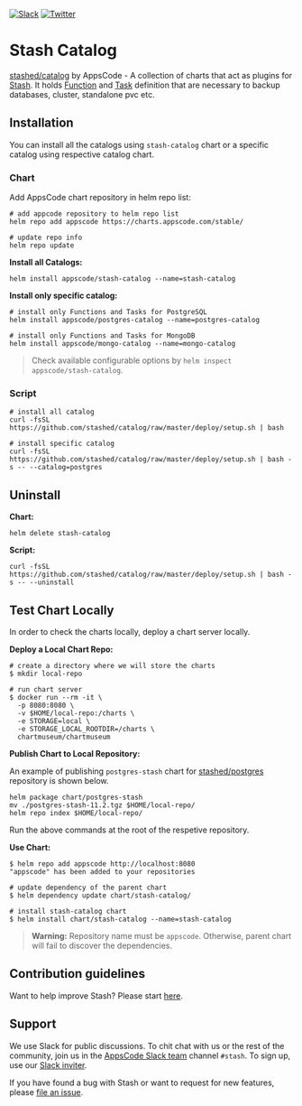 [![Slack](https://slack.appscode.com/badge.svg)](https://slack.appscode.com)
[![Twitter](https://img.shields.io/twitter/follow/appscodehq.svg?style=social&logo=twitter&label=Follow)](https://twitter.com/intent/follow?screen_name=AppsCodeHQ)

# Stash Catalog

[stashed/catalog](https://github.com/stashed/catalog) by AppsCode - A collection of charts that act as plugins for [Stash](https://github.com/stashed/). It holds [Function](https://appscode.com/products/stash/0.8.3/concepts/crds/function/) and [Task](https://appscode.com/products/stash/0.8.3/concepts/crds/task/) definition that are necessary to backup databases, cluster, standalone pvc etc.

## Installation

You can install all the catalogs using `stash-catalog` chart or a specific catalog using respective catalog chart.

### Chart

Add AppsCode chart repository in helm repo list:

```console
# add appcode repository to helm repo list
helm repo add appscode https://charts.appscode.com/stable/

# update repo info
helm repo update
```

**Install all Catalogs:**

```console
helm install appscode/stash-catalog --name=stash-catalog
```

**Install only specific catalog:**

```console
# install only Functions and Tasks for PostgreSQL
helm install appscode/postgres-catalog --name=postgres-catalog

# install only Functions and Tasks for MongoDB
helm install appscode/mongo-catalog --name=mongo-catalog
```

>Check available configurable options by `helm inspect appscode/stash-catalog`.

### Script

```console
# install all catalog
curl -fsSL https://github.com/stashed/catalog/raw/master/deploy/setup.sh | bash

# install specific catalog
curl -fsSL https://github.com/stashed/catalog/raw/master/deploy/setup.sh | bash -s -- --catalog=postgres
```

## Uninstall

**Chart:**

```console
helm delete stash-catalog
```

**Script:**

```console
curl -fsSL https://github.com/stashed/catalog/raw/master/deploy/setup.sh | bash -s -- --uninstall
```

## Test Chart Locally

In order to check the charts locally, deploy a chart server locally.

**Deploy a Local Chart Repo:**

```console
# create a directory where we will store the charts
$ mkdir local-repo

# run chart server
$ docker run --rm -it \
  -p 8080:8080 \
  -v $HOME/local-repo:/charts \
  -e STORAGE=local \
  -e STORAGE_LOCAL_ROOTDIR=/charts \
  chartmuseum/chartmuseum
```

**Publish Chart to Local Repository:**

An example of publishing `postgres-stash` chart for [stashed/postgres](https://github.com/stashed/postgres) repository is shown below.

```console
helm package chart/postgres-stash
mv ./postgres-stash-11.2.tgz $HOME/local-repo/
helm repo index $HOME/local-repo/
```

Run the above commands at the root of the respetive repository.

**Use Chart:**

```console
$ helm repo add appscode http://localhost:8080
"appscode" has been added to your repositories

# update dependency of the parent chart
$ helm dependency update chart/stash-catalog/

# install stash-catalog chart
$ helm install chart/stash-catalog --name=stash-catalog
```

>**Warning:** Repository name must be `appscode`. Otherwise, parent chart will fail to discover the dependencies.

## Contribution guidelines

Want to help improve Stash? Please start [here](https://appscode.com/products/stash/0.8.3/welcome/contributing).

## Support

We use Slack for public discussions. To chit chat with us or the rest of the community, join us in the [AppsCode Slack team](https://appscode.slack.com/messages/C8NCX6N23/details/) channel `#stash`. To sign up, use our [Slack inviter](https://slack.appscode.com/).

If you have found a bug with Stash or want to request for new features, please [file an issue](https://github.com/stashed/stash/issues/new).
